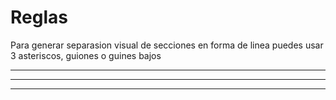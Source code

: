 # Reglas 
Para generar separasion visual  de secciones en forma de linea puedes usar 3 asteriscos, guiones o guines bajos
***
---
___
